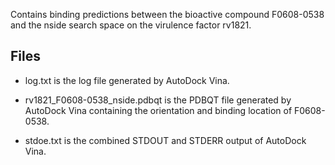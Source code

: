 Contains binding predictions between the bioactive compound F0608-0538 and the nside search space on the virulence factor rv1821.

## Files

- log.txt is the log file generated by AutoDock Vina.

- rv1821_F0608-0538_nside.pdbqt is the PDBQT file generated by AutoDock Vina containing the orientation and binding location of F0608-0538.

- stdoe.txt is the combined STDOUT and STDERR output of AutoDock Vina.

